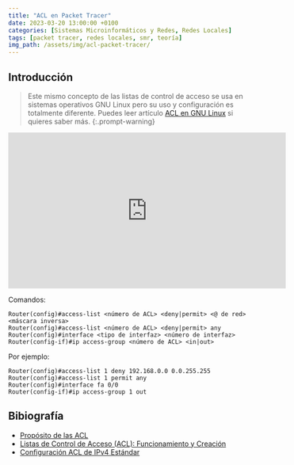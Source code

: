```yaml
---
title: "ACL en Packet Tracer"
date: 2023-03-20 13:00:00 +0100
categories: [Sistemas Microinformáticos y Redes, Redes Locales]
tags: [packet tracer, redes locales, smr, teoría]
img_path: /assets/img/acl-packet-tracer/
---
```


## Introducción

> Este mismo concepto de las listas de control de acceso se usa en sistemas operativos GNU Linux pero su uso y configuración es totalmente diferente. Puedes leer artículo [ACL en GNU Linux](/posts/acl-gnu-linux/) si quieres saber más.
{:.prompt-warning}

<iframe width="560" height="315" src="https://www.youtube.com/embed/QFxn656YhSA" title="YouTube video player" frameborder="0" allow="accelerometer; autoplay; clipboard-write; encrypted-media; gyroscope; picture-in-picture; web-share" allowfullscreen></iframe>

Comandos:

```console
Router(config)#access-list <número de ACL> <deny|permit> <@ de red> <máscara inversa>
Router(config)#access-list <número de ACL> <deny|permit> any
Router(config)#interface <tipo de interfaz> <número de interfaz>
Router(config-if)#ip access-group <número de ACL> <in|out>
```

Por ejemplo:

```console
Router(config)#access-list 1 deny 192.168.0.0 0.0.255.255
Router(config)#access-list 1 permit any
Router(config)#interface fa 0/0
Router(config-if)#ip access-group 1 out
```

## Bibiografía

- [Propósito de las ACL](https://ccnadesdecero.es/proposito-acl/)
- [Listas de Control de Acceso (ACL): Funcionamiento y Creación](https://ccnadesdecero.es/listas-control-acceso-acl-router-cisco/)
- [Configuración ACL de IPv4 Estándar](https://ccnadesdecero.es/configuracion-acl-ipv4-estandar/)

